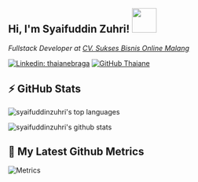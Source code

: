 <h2> Hi, I'm Syaifuddin Zuhri! <img src="https://media.giphy.com/media/mGcNjsfWAjY5AEZNw6/giphy.gif" width="50"></h2>
<p><em>Fullstack Developer at <a href="https://www.instagram.com/cvsbo/" target="_blank">CV. Sukses Bisnis Online Malang</a>
</em></p>

[![Linkedin: thaianebraga](https://img.shields.io/badge/-mochammadsyaifuddinzuhri-blue?style=flat-square&logo=Linkedin&logoColor=white&link=https://www.linkedin.com/in/mochammad-syaifuddin-zuhri/)](https://www.linkedin.com/in/mochammad-syaifuddin-zuhri/)
[![GitHub Thaiane](https://img.shields.io/github/followers/syaifuddinzuhri?label=follow&style=social)](https://github.com/syaifuddinzuhri)

## ⚡ GitHub Stats

![syaifuddinzuhri's top languages](https://github-readme-stats.vercel.app/api/top-langs/?username=syaifuddinzuhri&show_icons=true&count_private=true&theme=gruvbox)

![syaifuddinzuhri's github stats](https://github-readme-stats.vercel.app/api?username=syaifuddinzuhri&show_icons=true&count_private=true&theme=gruvbox)

## 🔔 My Latest Github Metrics
![Metrics](https://metrics.lecoq.io/syaifuddinzuhri?template=classic&base.header=0&gists=1&lines=1&config.timezone=America%2FToronto)
